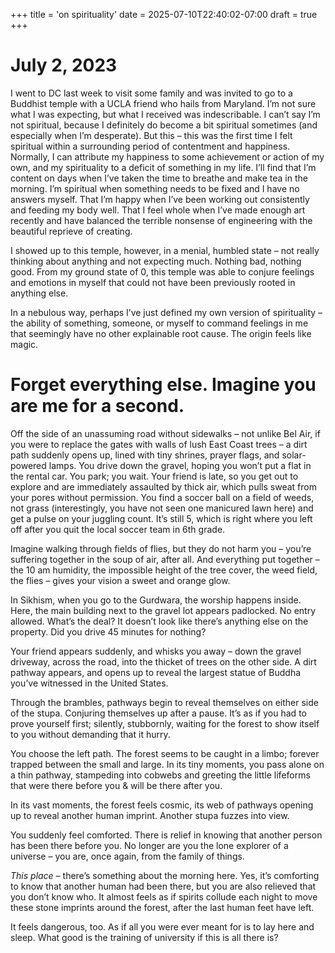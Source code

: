 +++
title = 'on spirituality'
date = 2025-07-10T22:40:02-07:00
draft = true
+++

# July 2, 2023

I went to DC last week to visit some family and was invited to go to a Buddhist temple with a UCLA friend who hails from Maryland. I’m not sure what I was expecting, but what I received was indescribable. I can’t say I’m not spiritual, because I definitely do become a bit spiritual sometimes (and especially when I’m desperate). But this – this was the first time I felt spiritual within a surrounding period of contentment and happiness. Normally, I can attribute my happiness to some achievement or action of my own, and my spirituality to a deficit of something in my life. I’ll find that I’m content on days when I’ve taken the time to breathe and make tea in the morning. I’m spiritual when something needs to be fixed and I have no answers myself. That I’m happy when I’ve been working out consistently and feeding my body well. That I feel whole when I’ve made enough art recently and have balanced the terrible nonsense of engineering with the beautiful reprieve of creating.

I showed up to this temple, however, in a menial, humbled state – not really thinking about anything and not expecting much. Nothing bad, nothing good. From my ground state of 0, this temple was able to conjure feelings and emotions in myself that could not have been previously rooted in anything else.

In a nebulous way, perhaps I’ve just defined my own version of spirituality – the ability of something, someone, or myself to command feelings in me that seemingly have no other explainable root cause. The origin feels like magic.

# Forget everything else. Imagine you are me for a second.

Off the side of an unassuming road without sidewalks – not unlike Bel Air, if you were to replace the gates with walls of lush East Coast trees – a dirt path suddenly opens up, lined with tiny shrines, prayer flags, and solar-powered lamps. You drive down the gravel, hoping you won’t put a flat in the rental car. You park; you wait. Your friend is late, so you get out to explore and are immediately assaulted by thick air, which pulls sweat from your pores without permission. You find a soccer ball on a field of weeds, not grass (interestingly, you have not seen one manicured lawn here) and get a pulse on your juggling count. It’s still 5, which is right where you left off after you quit the local soccer team in 6th grade. 

Imagine walking through fields of flies, but they do not harm you – you’re suffering together in the soup of air, after all. And everything put together – the 10 am humidity, the impossible height of the tree cover, the weed field, the flies – gives your vision a sweet and orange glow. 

In Sikhism, when you go to the Gurdwara, the worship happens inside. Here, the main building next to the gravel lot appears padlocked. No entry allowed. What’s the deal? It doesn’t look like there’s anything else on the property. Did you drive 45 minutes for nothing?

Your friend appears suddenly, and whisks you away – down the gravel driveway, across the road, into the thicket of trees on the other side. A dirt pathway appears, and opens up to reveal the largest statue of Buddha you’ve witnessed in the United States.


Through the brambles, pathways begin to reveal themselves on either side of the stupa. Conjuring themselves up after a pause. It’s as if you had to prove yourself first; silently, stubbornly, waiting for the forest to show itself to you without demanding that it hurry.

You choose the left path. 
The forest seems to be caught in a limbo; forever trapped between the small and large. 
In its tiny moments, you pass alone on a thin pathway, stampeding into cobwebs and greeting the little lifeforms that were there before you & will be there after you.


In its vast moments, the forest feels cosmic, its web of pathways opening up to reveal another human imprint. Another stupa fuzzes into view.


You suddenly feel comforted. There is relief in knowing that another person has been there before you. No longer are you the lone explorer of a universe – you are, once again, from the family of things. 




*This place* – there’s something about the morning here. Yes, it’s comforting to know that another human had been there, but you are also relieved that you don’t know who. It almost feels as if spirits collude each night to move these stone imprints around the forest, after the last human feet have left. 

It feels dangerous, too. As if all you were ever meant for is to lay here and sleep.
What good is the training of university if this is all there is?